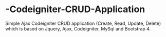 # -Codeigniter-CRUD-Application
Simple Ajax Codeigniter CRUD application (Create, Read, Update, Delete) which is based on Jquery, Ajax, Codeigniter,  MySql and Bootstrap 4.

